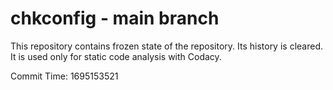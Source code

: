 # chkconfig - main branch

This repository contains frozen state of the repository.
Its history is cleared. It is used only for static code
analysis with Codacy.

Commit Time: 1695153521